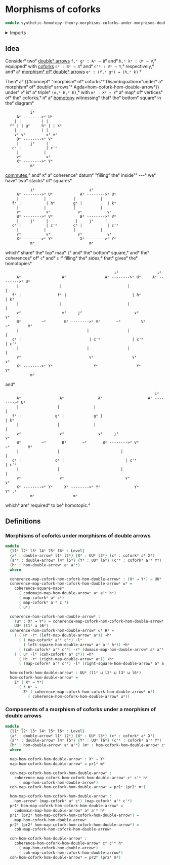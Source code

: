 # Morphisms of coforks

```agda
module synthetic-homotopy-theory.morphisms-coforks-under-morphisms-double-arrowsᵉ where
```

<details><summary>Imports</summary>

```agda
open import foundation.commuting-squares-of-mapsᵉ
open import foundation.dependent-pair-typesᵉ
open import foundation.double-arrowsᵉ
open import foundation.homotopiesᵉ
open import foundation.morphisms-arrowsᵉ
open import foundation.morphisms-double-arrowsᵉ
open import foundation.universe-levelsᵉ
open import foundation.whiskering-homotopies-compositionᵉ

open import synthetic-homotopy-theory.coforksᵉ
```

</details>

## Idea

Considerᵉ twoᵉ [doubleᵉ arrows](foundation.double-arrows.mdᵉ) `f,ᵉ gᵉ : Aᵉ → B`ᵉ andᵉ
`h,ᵉ kᵉ : Uᵉ → V`,ᵉ equippedᵉ with [coforks](synthetic-homotopy-theory.coforks.mdᵉ)
`cᵉ : Bᵉ → X`ᵉ andᵉ `c'ᵉ : Vᵉ → Y`,ᵉ respectively,ᵉ andᵉ aᵉ
[morphismᵉ ofᵉ doubleᵉ arrows](foundation.morphisms-double-arrows.mdᵉ)
`eᵉ : (f,ᵉ gᵉ) → (h,ᵉ k)`.ᵉ

Thenᵉ aᵉ
{{#conceptᵉ "morphismᵉ ofᵉ coforks"ᵉ Disambiguation="underᵉ aᵉ morphismᵉ ofᵉ doubleᵉ arrows"ᵉ Agda=hom-cofork-hom-double-arrowᵉ}}
underᵉ `e`ᵉ isᵉ aᵉ tripleᵉ `(m,ᵉ H,ᵉ K)`,ᵉ with `mᵉ : Xᵉ → Y`ᵉ aᵉ mapᵉ ofᵉ verticesᵉ ofᵉ theᵉ
coforks,ᵉ `H`ᵉ aᵉ [homotopy](foundation-core.homotopies.mdᵉ) witnessingᵉ thatᵉ theᵉ
bottomᵉ squareᵉ in theᵉ diagramᵉ

```text
           iᵉ
     Aᵉ -------->ᵉ Uᵉ
    | |         | |
  fᵉ | | gᵉ     hᵉ | | kᵉ
    | |         | |
    ∨ᵉ ∨ᵉ         ∨ᵉ ∨ᵉ
     Bᵉ -------->ᵉ Vᵉ
     |     jᵉ     |
   cᵉ |           | c'ᵉ
     |           |
     ∨ᵉ           ∨ᵉ
     Xᵉ -------->ᵉ Yᵉ
           mᵉ
```

[commutes](foundation-core.commuting-squares-of-maps.md),ᵉ andᵉ `K`ᵉ aᵉ coherenceᵉ
datumᵉ "fillingᵉ theᵉ inside"ᵉ ---ᵉ weᵉ haveᵉ twoᵉ stacksᵉ ofᵉ squaresᵉ

```text
           iᵉ                        iᵉ
     Aᵉ -------->ᵉ Uᵉ            Aᵉ -------->ᵉ Uᵉ
     |           |            |           |
   fᵉ |           | hᵉ        gᵉ |           | kᵉ
     |           |            |           |
     ∨ᵉ           ∨ᵉ            ∨ᵉ           ∨ᵉ
     Bᵉ -------->ᵉ Vᵉ            Bᵉ -------->ᵉ Vᵉ
     |     jᵉ     |            |     jᵉ     |
   cᵉ |           | c'ᵉ       cᵉ |           | c'ᵉ
     |           |            |           |
     ∨ᵉ           ∨ᵉ            ∨ᵉ           ∨ᵉ
     Xᵉ -------->ᵉ Yᵉ            Xᵉ -------->ᵉ Yᵉ
           mᵉ                        mᵉ
```

whichᵉ shareᵉ theᵉ topᵉ mapᵉ `i`ᵉ andᵉ theᵉ bottomᵉ square,ᵉ andᵉ theᵉ coherencesᵉ ofᵉ `c`ᵉ andᵉ
`c'`ᵉ fillingᵉ theᵉ sides;ᵉ thatᵉ givesᵉ theᵉ homotopiesᵉ

```text
                                                iᵉ                 iᵉ
     Aᵉ                  Aᵉ                 Aᵉ -------->ᵉ Uᵉ     Aᵉ -------->ᵉ Uᵉ
     |                  |                             |                 |
   fᵉ |                fᵉ |                             | hᵉ               | kᵉ
     |                  |                             |                 |
     ∨ᵉ                  ∨ᵉ     jᵉ                       ∨ᵉ                 ∨ᵉ
     Bᵉ         ~ᵉ        Bᵉ -------->ᵉ Vᵉ       ~ᵉ         Vᵉ        ~ᵉ        Vᵉ
     |                              |                 |                 |
   cᵉ |                              | c'ᵉ              | c'ᵉ              | c'ᵉ
     |                              |                 |                 |
     ∨ᵉ                              ∨ᵉ                 ∨ᵉ                 ∨ᵉ
     Xᵉ -------->ᵉ Yᵉ                  Yᵉ                 Yᵉ                 Yᵉ
           mᵉ
```

andᵉ

```text
                                                                  iᵉ
     Aᵉ                 Aᵉ               Aᵉ                    Aᵉ -------->ᵉ Uᵉ
     |                 |               |                                |
   fᵉ |               gᵉ |             gᵉ |                                | kᵉ
     |                 |               |                                |
     ∨ᵉ                 ∨ᵉ               ∨ᵉ     jᵉ                          ∨ᵉ
     Bᵉ         ~ᵉ       Bᵉ       ~ᵉ       Bᵉ -------->ᵉ Vᵉ           ~ᵉ        Vᵉ
     |                 |                           |                    |
   cᵉ |               cᵉ |                           | c'ᵉ                 | c'ᵉ
     |                 |                           |                    |
     ∨ᵉ                 ∨ᵉ                           ∨ᵉ                    ∨ᵉ
     Xᵉ -------->ᵉ Yᵉ     Xᵉ -------->ᵉ Yᵉ               Yᵉ                    Yᵉ ,ᵉ
           mᵉ                 mᵉ
```

whichᵉ areᵉ requiredᵉ to beᵉ homotopic.ᵉ

## Definitions

### Morphisms of coforks under morphisms of double arrows

```agda
module _
  {l1ᵉ l2ᵉ l3ᵉ l4ᵉ l5ᵉ l6ᵉ : Level}
  {aᵉ : double-arrowᵉ l1ᵉ l2ᵉ} {Xᵉ : UUᵉ l3ᵉ} (cᵉ : coforkᵉ aᵉ Xᵉ)
  {a'ᵉ : double-arrowᵉ l4ᵉ l5ᵉ} {Yᵉ : UUᵉ l6ᵉ} (c'ᵉ : coforkᵉ a'ᵉ Yᵉ)
  (hᵉ : hom-double-arrowᵉ aᵉ a'ᵉ)
  where

  coherence-map-cofork-hom-cofork-hom-double-arrowᵉ : (Xᵉ → Yᵉ) → UUᵉ (l2ᵉ ⊔ l6ᵉ)
  coherence-map-cofork-hom-cofork-hom-double-arrowᵉ uᵉ =
    coherence-square-mapsᵉ
      ( codomain-map-hom-double-arrowᵉ aᵉ a'ᵉ hᵉ)
      ( map-coforkᵉ aᵉ cᵉ)
      ( map-coforkᵉ a'ᵉ c'ᵉ)
      ( uᵉ)

  coherence-hom-cofork-hom-double-arrowᵉ :
    (uᵉ : Xᵉ → Yᵉ) → coherence-map-cofork-hom-cofork-hom-double-arrowᵉ uᵉ →
    UUᵉ (l1ᵉ ⊔ l6ᵉ)
  coherence-hom-cofork-hom-double-arrowᵉ uᵉ Hᵉ =
    ( ( Hᵉ ·rᵉ (left-map-double-arrowᵉ aᵉ)) ∙hᵉ
      ( ( map-coforkᵉ a'ᵉ c'ᵉ) ·lᵉ
        ( left-square-hom-double-arrowᵉ aᵉ a'ᵉ hᵉ)) ∙hᵉ
      ( (coh-coforkᵉ a'ᵉ c'ᵉ) ·rᵉ (domain-map-hom-double-arrowᵉ aᵉ a'ᵉ hᵉ))) ~ᵉ
    ( ( uᵉ ·lᵉ (coh-coforkᵉ aᵉ cᵉ)) ∙hᵉ
      ( Hᵉ ·rᵉ (right-map-double-arrowᵉ aᵉ)) ∙hᵉ
      ( (map-coforkᵉ a'ᵉ c'ᵉ) ·lᵉ (right-square-hom-double-arrowᵉ aᵉ a'ᵉ hᵉ)))

  hom-cofork-hom-double-arrowᵉ : UUᵉ (l1ᵉ ⊔ l2ᵉ ⊔ l3ᵉ ⊔ l6ᵉ)
  hom-cofork-hom-double-arrowᵉ =
    Σᵉ ( Xᵉ → Yᵉ)
      ( λ uᵉ →
        Σᵉ ( coherence-map-cofork-hom-cofork-hom-double-arrowᵉ uᵉ)
          ( coherence-hom-cofork-hom-double-arrowᵉ uᵉ))
```

### Components of a morphism of coforks under a morphism of double arrows

```agda
module _
  {l1ᵉ l2ᵉ l3ᵉ l4ᵉ l5ᵉ l6ᵉ : Level}
  {aᵉ : double-arrowᵉ l1ᵉ l2ᵉ} {Xᵉ : UUᵉ l3ᵉ} (cᵉ : coforkᵉ aᵉ Xᵉ)
  {a'ᵉ : double-arrowᵉ l4ᵉ l5ᵉ} {Yᵉ : UUᵉ l6ᵉ} (c'ᵉ : coforkᵉ a'ᵉ Yᵉ)
  {hᵉ : hom-double-arrowᵉ aᵉ a'ᵉ} (mᵉ : hom-cofork-hom-double-arrowᵉ cᵉ c'ᵉ hᵉ)
  where

  map-hom-cofork-hom-double-arrowᵉ : Xᵉ → Yᵉ
  map-hom-cofork-hom-double-arrowᵉ = pr1ᵉ mᵉ

  coh-map-cofork-hom-cofork-hom-double-arrowᵉ :
    coherence-map-cofork-hom-cofork-hom-double-arrowᵉ cᵉ c'ᵉ hᵉ
      ( map-hom-cofork-hom-double-arrowᵉ)
  coh-map-cofork-hom-cofork-hom-double-arrowᵉ = pr1ᵉ (pr2ᵉ mᵉ)

  hom-map-cofork-hom-cofork-hom-double-arrowᵉ :
    hom-arrowᵉ (map-coforkᵉ aᵉ cᵉ) (map-coforkᵉ a'ᵉ c'ᵉ)
  pr1ᵉ hom-map-cofork-hom-cofork-hom-double-arrowᵉ =
    codomain-map-hom-double-arrowᵉ aᵉ a'ᵉ hᵉ
  pr1ᵉ (pr2ᵉ hom-map-cofork-hom-cofork-hom-double-arrowᵉ) =
    map-hom-cofork-hom-double-arrowᵉ
  pr2ᵉ (pr2ᵉ hom-map-cofork-hom-cofork-hom-double-arrowᵉ) =
    coh-map-cofork-hom-cofork-hom-double-arrowᵉ

  coh-hom-cofork-hom-double-arrowᵉ :
    coherence-hom-cofork-hom-double-arrowᵉ cᵉ c'ᵉ hᵉ
      ( map-hom-cofork-hom-double-arrowᵉ)
      ( coh-map-cofork-hom-cofork-hom-double-arrowᵉ)
  coh-hom-cofork-hom-double-arrowᵉ = pr2ᵉ (pr2ᵉ mᵉ)
```